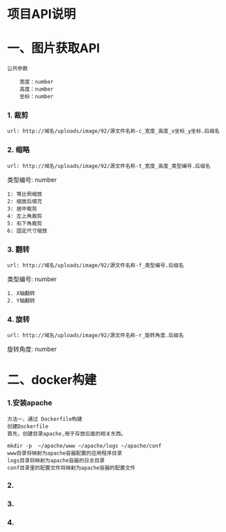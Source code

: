 项目API说明
===========
一、图片获取API
===========
    公共参数

        宽度：number
        高度：number
        坐标：number

### 1. 裁剪
    url: http://域名/uploads/image/92/源文件名称-c_宽度_高度_x坐标_y坐标.后缀名

### 2. 缩略
    url: http://域名/uploads/image/92/源文件名称-t_宽度_高度_类型编号.后缀名

类型编号: number

    1: 等比例缩放
    2: 缩放后填充
    3: 居中裁剪
    4: 左上角裁剪
    5: 右下角裁剪
    6: 固定尺寸缩放

### 3. 翻转
    url: http://域名/uploads/image/92/源文件名称-f_类型编号.后缀名

类型编号: number

    1. X轴翻转
    2. Y轴翻转

### 4. 旋转
    url: http://域名/uploads/image/92/源文件名称-r_旋转角度.后缀名

旋转角度: number


二、docker构建
=============
### 1.安装apache
    方法一、通过 Dockerfile构建
    创建Dockerfile
    首先，创建目录apache,用于存放后面的相关东西。

    mkdir -p  ~/apache/www ~/apache/logs ~/apache/conf
    www目录将映射为apache容器配置的应用程序目录
    logs目录将映射为apache容器的日志目录
    conf目录里的配置文件将映射为apache容器的配置文件

### 2.

### 3.

### 4.